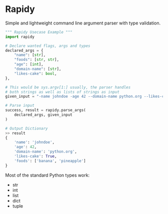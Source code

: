 # Rapidy

Simple and lightweight command line argument parser with type validation.

```python
""" Rapidy Usecase Example """
import rapidy

# Declare wanted flags, args and types
declared_args = {
    "name": [str],
    "foods": [str, str],
    "age": [int],
    "domain-name": [str],
    "likes-cake": bool,
},

# This would be sys.argv[1:] usually, the parser handles
# both strings as well as lists of strings as input
given_input = "-name johndoe -age 42 --domain-name python.org --likes-cake -foods banana pineapple"

# Parse input
success, result = rapidy.parse_args(
    declared_args, given_input
)

# Output Dictionary
>> result
{
    'name': 'johndoe',
    'age': 42,
    'domain-name': 'python.org',
    'likes-cake': True,
    'foods': ['banana', 'pineapple']
}
```

Most of the standard Python types work:
- str
- int
- list
- dict
- tuple
